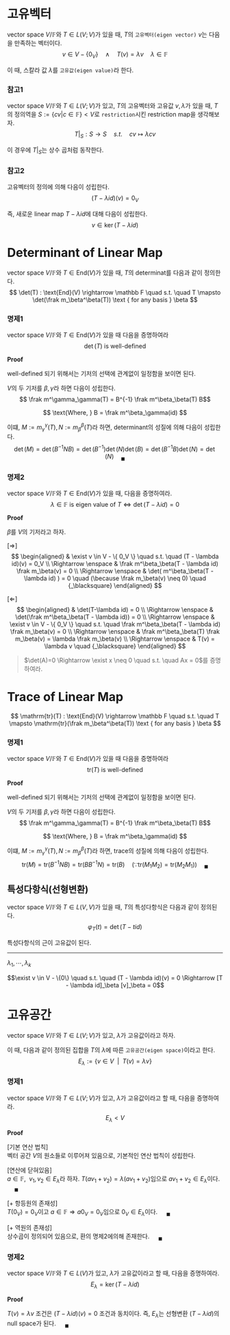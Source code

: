 # 고유벡터
vector space $V/ \mathbb F$와 $T \in L(V;V)$가 있을 때, $T$의 `고유벡터(eigen vector)` $v$는 다음을 만족하는 벡터이다.
$$ v \in V - \{ 0_V \} \quad \land \quad T(v)  = \lambda v \quad \lambda \in \mathbb F$$

이 때, 스칼라 값 $\lambda$를 `고유값(eigen value)`라 한다.

### 참고1
vector space $V/ \mathbb F$와 $T \in L(V;V)$가 있고, $T$의 고유벡터와 고유값 $v, \lambda$가 있을 때, $T$의 정의역을 $S := \{ cv | c \in \mathbb F\} < V$로 `restriction`시킨 restriction map을 생각해보자.
$$ T|_S : S \rightarrow S \quad s.t. \quad cv \mapsto \lambda cv$$

이 경우에 $T|_S$는 상수 곱처럼 동작한다.

### 참고2
고유벡터의 정의에 의해 다음이 성립한다.
$$ (T - \lambda id)(v) = 0_V $$

즉, 새로운 linear map $T - \lambda id$에 대해 다음이 성립한다.
$$ v \in \ker(T-\lambda id) $$

# Determinant of Linear Map
vector space $V/ \mathbb F$와 $T \in \text{End}(V)$가 있을 때, $T$의 determinat를 다음과 같이 정의한다.
$$ \det(T) : \text{End}(V) \rightarrow \mathbb F \quad s.t. \quad T \mapsto \det(\frak m_\beta^\beta(T)) \text { for any basis } \beta $$

### 명제1
vector space $V/ \mathbb F$와 $T \in \text{End}(V)$가 있을 때 다음을 증명하여라
$$\det(T) \text{ is well-defined}$$

**Proof**

well-defined 되기 위해서는 기저의 선택에 관계없이 일정함을 보이면 된다.

$V$의 두 기저를 $\beta,\gamma$라 하면 다음이 성립한다.
$$ \frak m^\gamma_\gamma(T) = B^{-1} \frak m^\beta_\beta(T) B$$

$$ \text{Where, } B = \frak m^\beta_\gamma(id) $$

이떄, $M := m^\gamma_\gamma(T), N := m^\beta_\beta(T)$라 하면, determinant의 성질에 의해 다음이 성립한다.
$$ \det(M) = \det(B^{-1}NB) = \det(B^{-1})\det(N)\det(B) = \det({B^{-1}B})\det(N) = \det(N) \quad {_\blacksquare} $$

### 명제2
vector space $V/ \mathbb F$와 $T \in \text{End}(V)$가 있을 때, 다음을 증명하여라.
$$ \lambda \in \mathbb{F} \text{ is eigen value of } T \Leftrightarrow \det(T - \lambda id) = 0 $$

**Proof**

$\beta$를 $V$의 기저라고 하자.

[$\Rightarrow$]  
$$ \begin{aligned} & \exist v \in V - \{ 0_V \} \quad s.t. \quad (T - \lambda id)(v) = 0_V \\ \Rightarrow \enspace & \frak m^\beta_\beta(T - \lambda id) \frak m_\beta(v) = 0 \\ \Rightarrow \enspace & \det( m^\beta_\beta(T - \lambda id) ) = 0 \quad (\because \frak m_\beta(v) \neq 0) \quad {_\blacksquare}  \end{aligned} $$

[$\Leftarrow$]  
$$ \begin{aligned} & \det(T-\lambda id) = 0 \\ \Rightarrow \enspace &  \det(\frak m^\beta_\beta(T - \lambda id)) = 0 \\ \Rightarrow \enspace & \exist v \in V - \{ 0_V \} \quad s.t. \quad \frak m^\beta_\beta(T - \lambda id) \frak m_\beta(v) = 0 \\ \Rightarrow \enspace & \frak m^\beta_\beta(T) \frak m_\beta(v) = \lambda \frak m_\beta(v) \\ \Rightarrow \enspace & T(v) = \lambda v \quad {_\blacksquare}  \end{aligned}  $$

> $\det(A)=0 \Rightarrow \exist x \neq 0 \quad s.t. \quad Ax = 0$를 증명하여라.


# Trace of Linear Map
$$ \mathrm{tr}(T) : \text{End}(V) \rightarrow \mathbb F \quad s.t. \quad T \mapsto \mathrm{tr}(\frak m_\beta^\beta(T)) \text { for any basis } \beta $$

### 명제1
vector space $V/ \mathbb F$와 $T \in \text{End}(V)$가 있을 때 다음을 증명하여라
$$\text{tr}(T) \text{ is well-defined}$$

**Proof**

well-defined 되기 위해서는 기저의 선택에 관계없이 일정함을 보이면 된다.

$V$의 두 기저를 $\beta,\gamma$라 하면 다음이 성립한다.
$$ \frak m^\gamma_\gamma(T) = B^{-1} \frak m^\beta_\beta(T) B$$

$$ \text{Where, } B = \frak m^\beta_\gamma(id) $$

이떄, $M := m^\gamma_\gamma(T), N := m^\beta_\beta(T)$라 하면, trace의 성질에 의해 다음이 성립한다.
$$ \mathrm{tr}(M) = \mathrm{tr}(B^{-1}NB) = \mathrm{tr}(BB^{-1}N) = \mathrm{tr}(B) \quad (\because \mathrm{tr}(M_1M_2) = \mathrm{tr}(M_2M_1)) \quad {_\blacksquare}  $$




## 특성다항식(선형변환)
vector space $V/\mathbb F$와 $T \in L(V,V)$가 있을 때, $T$의 특성다항식은 다음과 같이 정의된다.
$$ \varphi_T(t) = \det(T - tid) $$

특성다항식의 근이 고유값이 된다.

---

$\lambda_1, \cdots, \lambda_k$

$$\exist v \in V - \{0\} \quad s.t. \quad (T - \lambda id)(v) = 0 \Rightarrow [T - \lambda id]_\beta [v]_\beta = 0$$

# 고유공간
vector space $V/ \mathbb F$와 $T \in L(V; V)$가 있고, $\lambda$가 고유값이라고 하자.

이 때, 다음과 같이 정의된 집합을 $T$의 $\lambda$에 따른 `고유공간(eigen space)`이라고 한다.
$$ E_\lambda := \{ v \in V \enspace | \enspace T(v) = \lambda v \} $$

### 명제1
vector space $V/ \mathbb F$와 $T \in L(V; V)$가 있고, $\lambda$가 고유값이라고 할 때,  다음을 증명하여라.
$$E_\lambda < V$$

**Proof**

[기본 연산 법칙]  
벡터 공간 $V$의 원소들로 이루어져 있음으로, 기본적인 연산 법칙이 성립한다.

[연산에 닫혀있음]  
$a \in \mathbb F, \enspace v_1,v_2 \in E_\lambda$라 하자. $T(av_1 + v_2) = \lambda(av_1 + v_2)$임으로 $av_1 + v_2 \in E_\lambda$이다. $\quad {_\blacksquare}$

[$+$ 항등원의 존재성]  
$T(0_V) = 0_V$이고 $a \in \mathbb F \Rightarrow a0_V = 0_V$임으로 $0_V \in E_\lambda$이다. $\quad {_\blacksquare}$

[$+$ 역원의 존재성]  
상수곱이 정의되어 있음으로, 환의 명제2에의해 존재한다. $\quad {_\blacksquare}$

### 명제2
vector space $V/ \mathbb F$와 $T \in L(V)$가 있고, $\lambda$가 고유값이라고 할 때, 다음을 증명하여라.
$$E_\lambda = \ker(T - \lambda id)$$

**Proof**

$T(v) = \lambda v$ 조건은 $(T - \lambda id)(v) = 0$ 조건과 동치이다. 즉, $E_\lambda$는 선형변환 $(T - \lambda id)$의 null space가 된다. $\quad {_\blacksquare}$

